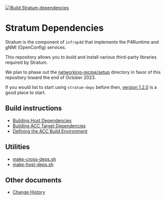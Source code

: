 <!-- markdownlint-disable MD041 -->
[![Build Stratum dependencies](https://github.com/ipdk-io/stratum-deps/actions/workflows/build-deps.yml/badge.svg)](https://github.com/ipdk-io/stratum-deps/actions/workflows/build-deps.yml)
<!-- markdownlint-disable MD041 -->

# Stratum Dependencies

Stratum is the component of `infrap4d` that implements the P4Runtime and gNMI
(OpenConfig) services.

This repository allows you to build and install various third-party libraries
required by Stratum.

We plan to phase out the
[networking-recipe/setup](https://github.com/ipdk-io/networking-recipe/tree/main/setup)
directory in favor of this repository toward the end of October 2023.

If you would list to start using `stratum-deps` before then,
[version 1.2.0](https://github.com/ipdk-io/stratum-deps/tree/v1.2.0) is a
good place to start.

## Build instructions

- [Building Host Dependencies](/docs/building-host-deps.md)
- [Building ACC Target Dependencies](/docs/building-acc-target-deps.md)
- [Defining the ACC Build Environment](docs/defining-acc-environment.md)

## Utilities

- [make-cross-deps.sh](/docs/make-cross-deps.rst)
- [make-host-deps.sh](/docs/make-host-deps.rst)

## Other documents

- [Change History](/docs/change-history.md)
